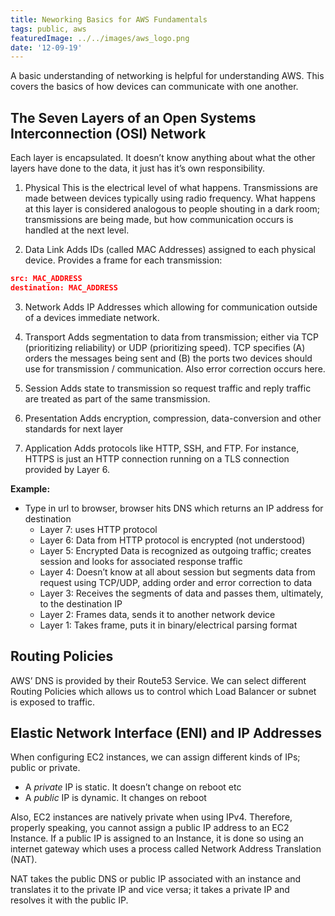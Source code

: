 ```yaml
---
title: Neworking Basics for AWS Fundamentals
tags: public, aws
featuredImage: ../../images/aws_logo.png
date: '12-09-19'
---
```


A basic understanding of networking is helpful for understanding AWS. This covers the basics of how devices can communicate with one another.

## The Seven Layers of an Open Systems Interconnection (OSI) Network
Each layer is encapsulated. It doesn’t know anything about what the other layers have done to the data, it just has it’s own responsibility.

1. Physical
This is the electrical level of what happens. Transmissions are made between devices typically using radio frequency. What happens at this layer is considered analogous to people shouting in a dark room; transmissions are being made, but how communication occurs is handled at the next level.

2. Data Link
Adds IDs (called MAC Addresses) assigned to each physical device. Provides a frame for each transmission:

```json
src: MAC_ADDRESS
destination: MAC_ADDRESS
```

3. Network
Adds IP Addresses which allowing for communication outside of a devices immediate network.

4. Transport
Adds segmentation to data from transmission; either via TCP (prioritizing reliability) or UDP (prioritizing speed). TCP specifies (A) orders the messages being sent and (B) the ports two devices should use for transmission / communication. Also error correction occurs here.

5. Session
Adds state to transmission so request traffic and reply traffic are treated as part of the same transmission.

6. Presentation
Adds encryption, compression, data-conversion and 	other standards for next layer

7. Application
Adds protocols like HTTP, SSH, and FTP. For instance, HTTPS is just an HTTP connection running on a TLS connection provided by Layer 6.


**Example:**
- Type in url to browser, browser hits DNS which returns an IP address for destination 
	- Layer 7: uses HTTP protocol
	- Layer 6: Data from HTTP protocol is encrypted (not understood)
	- Layer 5: Encrypted Data is recognized as outgoing traffic; creates session and looks for associated response traffic 
	- Layer 4: Doesn’t know at all about session but segments data from request using TCP/UDP, adding order and error correction to data
	- Layer 3: Receives the segments of data and passes them, ultimately, to the destination IP
	- Layer 2: Frames data, sends it to another network device
	- Layer 1: Takes frame, puts it in binary/electrical parsing format

## Routing Policies
AWS’ DNS is provided by their Route53 Service. We can select different Routing Policies which allows us to control which Load Balancer
or subnet is exposed to traffic.

## Elastic Network Interface (ENI) and IP Addresses 
When configuring EC2 instances, we can assign different kinds of IPs; public or private.

- A _private_ IP is static. It doesn’t change on reboot etc
- A _public_ IP is dynamic. It changes on reboot

Also, EC2 instances are natively private when using IPv4. Therefore, properly speaking, you cannot assign a public IP address to an EC2 Instance. If a public IP is assigned to an Instance, it is done so using an internet gateway which uses a process called Network Address Translation (NAT). 

NAT takes the public DNS or public IP associated with an instance and translates it to the private IP and vice versa; it takes a private IP and resolves it with the public IP.

